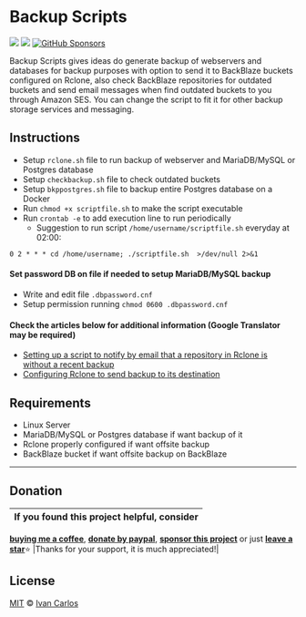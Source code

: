 # Backup Scripts

<a target="_blank" href="https://github.com/ivancarlosti/bkponrclone"><img src="https://img.shields.io/github/stars/ivancarlosti/bkponrclone?style=flat" /></a>
<a target="_blank" href="https://github.com/ivancarlosti/bkponrclone"><img src="https://img.shields.io/github/last-commit/ivancarlosti/bkponrclone" /></a>
[![GitHub Sponsors](https://img.shields.io/github/sponsors/ivancarlosti?label=GitHub%20Sponsors)](https://github.com/sponsors/ivancarlosti)

Backup Scripts gives ideas do generate backup of webservers and databases for backup purposes with option to send it to BackBlaze buckets configured on Rclone, also check BackBlaze repositories for outdated buckets and send email messages when find outdated buckets to you through Amazon SES. You can change the script to fit it for other backup storage services and messaging.

## Instructions

* Setup `rclone.sh` file to run backup of webserver and MariaDB/MySQL or Postgres database
* Setup `checkbackup.sh` file to check outdated buckets
* Setup `bkppostgres.sh` file to backup entire Postgres database on a Docker
* Run `chmod +x scriptfile.sh` to make the script executable
* Run `crontab -e` to add execution line to run periodically
  * Suggestion to run script `/home/username/scriptfile.sh` everyday at 02:00:
```
0 2 * * * cd /home/username; ./scriptfile.sh  >/dev/null 2>&1
```
 
#### Set password DB on file if needed to setup MariaDB/MySQL backup

* Write and edit file `.dbpassword.cnf`
* Setup permission running `chmod 0600 .dbpassword.cnf`

#### Check the articles below for additional information (Google Translator may be required)

* [Setting up a script to notify by email that a repository in Rclone is without a recent backup](https://suporte.ivancarlos.com.br/hc/pt-br/articles/25861271868301)
* [Configuring Rclone to send backup to its destination](https://suporte.ivancarlos.com.br/hc/pt-br/articles/25731464664461)

## Requirements

* Linux Server
* MariaDB/MySQL or Postgres database if want backup of it
* Rclone properly configured if want offsite backup
* BackBlaze bucket if want offsite backup on BackBlaze

---

## Donation

| If you found this project helpful, consider |
| :---: |
[**buying me a coffee**][buymeacoffee], [**donate by paypal**][paypal], [**sponsor this project**][sponsor] or just [**leave a star**](../..)⭐
|Thanks for your support, it is much appreciated!|

## License

[MIT](LICENSE) © [Ivan Carlos][ivancarlos]

[cc]: https://docs.github.com/en/communities/setting-up-your-project-for-healthy-contributions/adding-a-code-of-conduct-to-your-project
[contributing]: https://docs.github.com/en/articles/setting-guidelines-for-repository-contributors
[security]: https://docs.github.com/en/code-security/getting-started/adding-a-security-policy-to-your-repository
[support]: https://docs.github.com/en/articles/adding-support-resources-to-your-project
[it]: https://docs.github.com/en/communities/using-templates-to-encourage-useful-issues-and-pull-requests/configuring-issue-templates-for-your-repository#configuring-the-template-chooser
[prt]: https://docs.github.com/en/communities/using-templates-to-encourage-useful-issues-and-pull-requests/creating-a-pull-request-template-for-your-repository
[funding]: https://docs.github.com/en/articles/displaying-a-sponsor-button-in-your-repository
[ivancarlos]: https://ivancarlos.me
[buymeacoffee]: https://www.buymeacoffee.com/ivancarlos
[paypal]: https://icc.gg/donate
[sponsor]: https://github.com/sponsors/ivancarlosti

